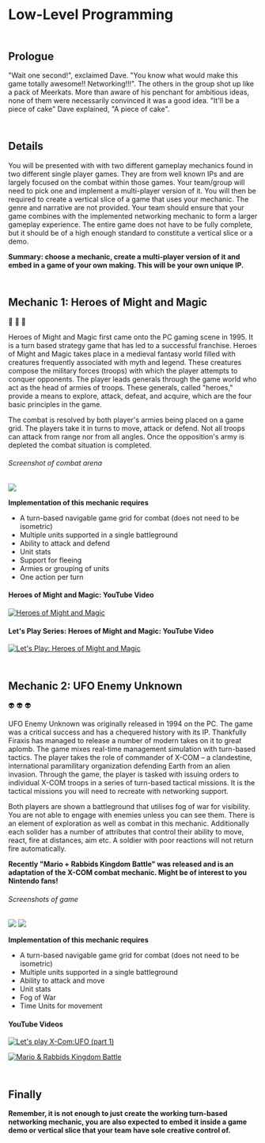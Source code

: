 Low-Level Programming
==================


\
Prologue
------
"Wait one second!", exclaimed Dave. "You know what would make this game totally awesome!! Networking!!!". The others in the group shot up like a pack of Meerkats. More than aware of his penchant for ambitious ideas, none of them were necessarily convinced it was a good idea. "It'll be a piece of cake" Dave explained, "A piece of cake".


\
Details
------
You will be presented with with two different gameplay mechanics found in two different single player games. They are from well known IPs and are largely focused on the combat within those games. Your team/group will need to pick one and implement a multi-player version of it. You will then be required to create a vertical slice of a game that uses your mechanic. The genre and narrative are not provided. Your team should ensure that your game combines with the implemented networking mechanic to form a larger gameplay experience. The entire game does not have to be fully complete, but it should be of a high enough standard to constitute a vertical slice or a demo. 

**Summary: choose a mechanic, create a multi-player version of it and embed in a game of your own making. This will be your own unique IP.**

\
Mechanic 1: Heroes of Might and Magic
------
:imp: :imp: :imp:

Heroes of Might and Magic first came onto the PC gaming scene in 1995. It is a turn based strategy game that has led to a successful franchise. Heroes of Might and Magic takes place in a medieval fantasy world filled with creatures frequently associated with myth and legend. These creatures compose the military forces (troops) with which the player attempts to conquer opponents. The player leads generals through the game world who act as the head of armies of troops. These generals, called "heroes," provide a means to explore, attack, defeat, and acquire, which are the four basic principles in the game. 

The combat is resolved by both player's armies being placed on a game grid. The players take it in turns to move, attack or defend. Not all troops can attack from range nor from all angles. Once the opposition's army is depleted the combat situation is completed. 

###### Screenshot of combat arena
![](https://vignette.wikia.nocookie.net/mightandmagic/images/3/30/CombatPhase_H1.png/revision/latest?cb=20141018083303&path-prefix=en)

**Implementation of this mechanic requires**
- A turn-based navigable game grid for combat (does not need to be isometric)
- Multiple units supported in a single battleground 
- Ability to attack and defend
- Unit stats
- Support for fleeing 
- Armies or grouping of units 
- One action per turn


#### Heroes of Might and Magic: YouTube Video
[![Heroes of Might and Magic](https://img.youtube.com/vi/wEZMoN3S6ns/0.jpg)](https://youtu.be/wEZMoN3S6ns?t=2s "Heroes of Might and Magic")

#### Let's Play Series: Heroes of Might and Magic: YouTube Video
[![Let's Play: Heroes of Might and Magic](https://img.youtube.com/vi/XyltcY2HTag/0.jpg)](https://www.youtube.com/watch?v=XyltcY2HTag&list=PLe0K-GUDQkNIqKR2jAhps4qSzASHEBh6p "Let's Play: Heroes of Might and Magic")

\
Mechanic 2: UFO Enemy Unknown
------
:alien: :alien: :alien:

UFO Enemy Unknown was originally released in 1994 on the PC. The game was a critical success and has a chequered history with its IP. Thankfully Firaxis has managed to release a number of modern takes on it to great aplomb. The game mixes real-time management simulation with turn-based tactics. The player takes the role of commander of X-COM – a clandestine, international paramilitary organization defending Earth from an alien invasion. Through the game, the player is tasked with issuing orders to individual X-COM troops in a series of turn-based tactical missions. It is the tactical missions you will need to recreate with networking support.

Both players are shown a battleground that utilises fog of war for visibility. You are not able to engage with enemies unless you can see them. There is an element of exploration as well as combat in this mechanic. Additionally each solider has a number of attributes that control their ability to move, react, fire at distances, aim etc. A soldier with poor reactions will not return fire automatically.  

**Recently "Mario + Rabbids Kingdom Battle" was released and is an adaptation of the X-COM combat mechanic. Might be of interest to you Nintendo fans!**

###### Screenshots of game
![](http://www.abandonwaredos.com/public/aban_img_screens/ufo-5.jpg)
![](http://i.imgur.com/j7nwp.png)

**Implementation of this mechanic requires**
- A turn-based navigable game grid for combat (does not need to be isometric)
- Multiple units supported in a single battleground 
- Ability to attack and move
- Unit stats
- Fog of War
- Time Units for movement


#### YouTube Videos
[![Let's play X-Com:UFO (part 1)](https://img.youtube.com/vi/6YVFkmAw2Eg/0.jpg)](https://youtu.be/6YVFkmAw2Eg?t=7m4s "Let's play X-Com:UFO (part 1)")

[![Mario & Rabbids Kingdom Battle](https://img.youtube.com/vi/LLRmt79sRuY/0.jpg)](https://youtu.be/LLRmt79sRuY?t=7m3s "Mario & Rabbids Kingdom Battle")

\
Finally
------
**Remember, it is not enough to just create the working turn-based networking mechanic, you are also expected to embed it inside a game demo or vertical slice that your team have sole creative control of.** 